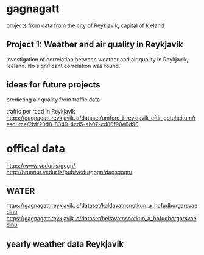 # gagnagatt

projects from data from the city of Reykjavik, capital of Iceland

## Project 1: Weather and air quality in Reykjavik

investigation of correlation between weather and air quality in Reykjavik, Iceland. No significant correlation was found.

## ideas for future projects

predicting air quality from traffic data

traffic per road in Reykjavik https://gagnagatt.reykjavik.is/dataset/umferd_i_reykjavik_eftir_gotuheitum/resource/2bff20d8-8349-4cd5-ab07-cd80f90e6d90

# offical data

<https://www.vedur.is/gogn/>
http://brunnur.vedur.is/pub/vedurgogn/dagsgogn/

## WATER

https://gagnagatt.reykjavik.is/dataset/kaldavatnsnotkun_a_hofudborgarsvaedinu
https://gagnagatt.reykjavik.is/dataset/heitavatnsnotkun_a_hofudborgarsvaedinu

## yearly weather data Reykjavik
